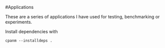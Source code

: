 #Applications

These are a series of applications I have used for testing, benchmarking or experiments. 

Install dependencies with 

    cpanm --installdeps .
